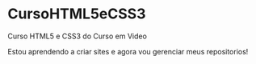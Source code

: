 # CursoHTML5eCSS3
 Curso HTML5 e CSS3 do Curso em Video

 Estou aprendendo a criar sites e agora vou gerenciar meus repositorios!
